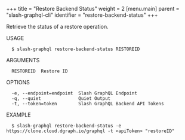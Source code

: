 +++
title = "Restore Backend Status"
weight = 2
[menu.main]
    parent = "slash-graphql-cli"
    identifier = "restore-backend-status"
+++

Retrieve the status of a restore operation.

USAGE
```
  $ slash-graphql restore-backend-status RESTOREID
```

ARGUMENTS
```
  RESTOREID  Restore ID
```

OPTIONS
```
  -e, --endpoint=endpoint  Slash GraphQL Endpoint
  -q, --quiet              Quiet Output
  -t, --token=token        Slash GraphQL Backend API Tokens
```

EXAMPLE
```
  $ slash-graphql restore-backend-status -e https://clone.cloud.dgraph.io/graphql -t <apiToken> "restoreID"
```
